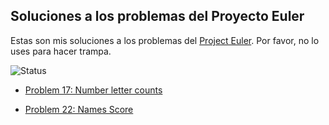 ## Soluciones a los problemas del Proyecto Euler

Estas son mis soluciones a los problemas del [Project Euler](https://projecteuler.net/). Por favor, no lo uses para hacer trampa.

![Status](https://projecteuler.net/profile/euribates.png)


 - [Problem 17: Number letter counts](./017/Project_Euler_017.ipynb)
 
 - [Problem 22: Names Score](./022/Project_Euler_022.ipynb)
